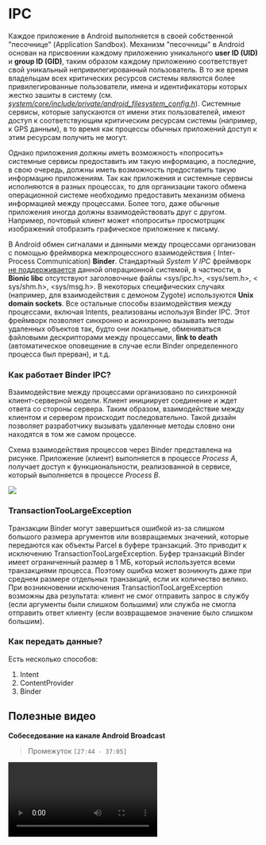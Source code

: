 # IPC

Каждое приложение в Android выполняется в своей собственной "песочнице" (Application Sandbox).
Механизм "песочницы" в Android основан на присвоении каждому приложению уникального **user ID (UID)** и **group ID (GID)**,
таким образом каждому приложению соответствует свой уникальный непривилегированный пользователь.
В то же время владельцам всех критических ресурсов системы являются более привилегированные пользователи,
имена и идентификаторы которых жестко зашиты в систему (см.
*[system/core/include/private/android\_filesystem\_config.h](https://android.googlesource.com/platform/system/core//+/android-4.2.2_r1.2/include/private/android_filesystem_config.h)*).
Системные сервисы, которые запускаются от имени этих пользователей, имеют доступ к соответствующим критическим ресурсам
системы (например, к GPS данным), в то время как процессы обычных приложений доступ к этим ресурсам получить не могут.

Однако приложения должны иметь возможность «попросить» системные сервисы предоставить им такую информацию, а последние,
в свою очередь, должны иметь возможность предоставить такую информацию приложениям. Так как приложения и системные
сервисы исполняются в разных процессах, то для организации такого обмена операционной системе необходимо предоставить
механизм обмена информацией между процессами. Более того, даже обычные приложения иногда должны взаимодействовать друг с
другом. Например, почтовый клиент может «попросить» просмотрщик изображений отобразить графическое приложение к письму.

В Android обмен сигналами и данными между процессами организован с помощью фреймворка межпроцессного взаимодействия (
Inter-Process Communication) **Binder**. Стандартный *System V IPC*
фреймворк [не поддерживается](https://android.googlesource.com/platform/ndk/+/android-4.2.2_r1.2/docs/system/libc/SYSV-IPC.html)
данной операционной системой, в частности, в **Bionic libc** отсутствуют заголовочные файлы <sys/ipc.h>, <sys/sem.h>, <
sys/shm.h>, <sys/msg.h>. В некоторых специфических случаях (например, для взаимодействия с демоном Zygote) используются
**Unix domain sockets**. Все остальные способы взаимодействия между процессами, включая Intents, реализованы используя
Binder IPC. Этот фреймворк позволяет синхронно и асинхронно вызывать методы удаленных объектов так, будто они локальные,
обмениваться файловыми дескрипторами между процессами, **link to death** (автоматическое оповещение в случае если Binder
определенного процесса был прерван), и т.д.

### Как работает Binder IPC?

Взаимодействие между процессами организовано по синхронной клиент-серверной модели. Клиент инициирует соединение и ждет
ответа со стороны сервера. Таким образом, взаимодействие между клиентом и сервером происходит последовательно. Такой
дизайн позволяет разработчику вызывать удаленные методы словно они находятся в том же самом процессе.

Схема взаимодействия процессов через Binder представлена на рисунке.
Приложение (клиент) выполняется в процессе *Process A*, получает доступ к функциональности,
реализованной в сервисе, который выполняется в процессе *Process B*.

![](236e4b55544aa9a4485acb60d8c5460a.png)

### TransactionTooLargeException

Транзакции Binder могут завершиться ошибкой из-за слишком большого размера аргументов или возвращаемых значений, которые
передаются как объекты Parcel в буфере транзакций. Это приводит к исключению TransactionTooLargeException.
Буфер транзакций Binder имеет ограниченный размер в 1 МБ, который используется всеми транзакциями процесса. Поэтому
ошибка может возникнуть даже при среднем размере отдельных транзакций, если их количество велико.
При возникновении исключения TransactionTooLargeException возможны два результата: клиент не смог отправить запрос в
службу (если аргументы были слишком большими) или служба не смогла отправить ответ клиенту (если возвращаемое значение
было слишком большим).

### Как передать данные?

Есть несколько способов:
1. Intent
2. ContentProvider
3. Binder

## Полезные видео

**Собеседование на канале Android Broadcast**

> Промежуток `[27:44 - 37:05]`

<video src="https://youtu.be/4Mkrk3YDuCw" mini-player="false" />

**Binder Android Broadcast**

> Можно смотреть целиком

<video src="https://youtu.be/yyaw0C6oA5k" mini-player="false"/>

<seealso>
  <category ref="src">
    <a href="https://developer.android.com/guide/platform">Android Developers | Platform architecture</a>
    <a href="https://developer.android.com/reference/android/os/TransactionTooLargeException">Android Developers | TransactionTooLargeException</a>
    <a href="https://nurlandroid.com/?p=321#:~:text=Zygote%20—%20ключевой%20компонент%20любой%20Android,%2Fsystem%2Fbin%2Fapp_process">Процесс загрузки ОС Андроид - Nurlandroid</a>
  </category>
    <category ref="related">
        <a href="https://habr.com/ru/articles/176093/">Основы безопасности операционной системы Android. Безопасность на уровне Application Framework. Binder IPC</a>
    </category>
</seealso>
